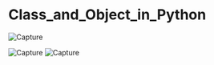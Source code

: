 # Class_and_Object_in_Python



![Capture](https://user-images.githubusercontent.com/82764021/118531720-c46c2880-b763-11eb-94ad-824f5459e224.PNG)

![Capture](https://user-images.githubusercontent.com/82764021/118532007-1e6cee00-b764-11eb-980c-95fe5017d648.PNG)
![Capture](https://user-images.githubusercontent.com/82764021/118532356-7f94c180-b764-11eb-8997-c8465bb75920.PNG)

